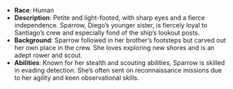 - **Race**: Human
- **Description**: Petite and light-footed, with sharp eyes and a fierce independence. Sparrow, Diego’s younger sister, is fiercely loyal to Santiago’s crew and especially fond of the ship’s lookout posts.
- **Background**: Sparrow followed in her brother’s footsteps but carved out her own place in the crew. She loves exploring new shores and is an adept rower and scout.
- **Abilities**: Known for her stealth and scouting abilities, Sparrow is skilled in evading detection. She’s often sent on reconnaissance missions due to her agility and keen observational skills.